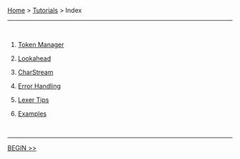 [Home](../index.md) > [Tutorials](index.md) > Index

---

<br>

1. [Token Manager](token-manager.md)

2. [Lookahead](lookahead.md)

3. [CharStream](charstream.md)

4. [Error Handling](error-handling.md)

5. [Lexer Tips](lexer-tips.md)

6. [Examples](examples.md)

<br>

---

[BEGIN >>](token-manager.md)

<br>

